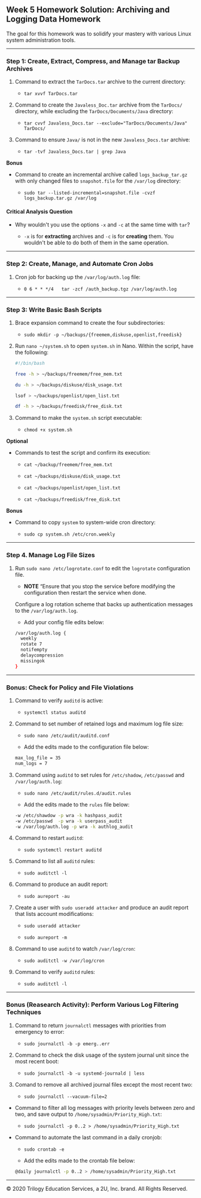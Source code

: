##  Week 5 Homework Solution: Archiving and Logging Data Homework

The goal for this homework was to solidify your mastery with various Linux system administration tools.

---

### Step 1: Create, Extract, Compress, and Manage tar Backup Archives

1. Command to extract the `TarDocs.tar` archive to the current directory:

    - `tar xvvf TarDocs.tar`

2. Command to create the `Javaless_Doc.tar` archive from the `TarDocs/` directory, while excluding the `TarDocs/Documents/Java` directory:

    - `tar cvvf Javaless_Docs.tar --exclude="TarDocs/Documents/Java" TarDocs/`

3. Command to ensure `Java/` is not in the new `Javaless_Docs.tar` archive:

    - `tar -tvf Javaless_Docs.tar | grep Java`

**Bonus** 
- Command to create an incremental archive called `logs_backup_tar.gz` with only changed files to `snapshot.file` for the `/var/log` directory:

    - `sudo tar --listed-incremental=snapshot.file -cvzf logs_backup.tar.gz /var/log`

#### Critical Analysis Question

- Why wouldn't you use the options `-x` and `-c` at the same time with `tar`?

    - `-x` is for **extracting** archives and `-c` is for **creating** them. You wouldn't be able to do both of them in the same operation.

---

### Step 2: Create, Manage, and Automate Cron Jobs

1. Cron job for backing up the `/var/log/auth.log` file:

    - `0 6 * * */4   tar -zcf /auth_backup.tgz /var/log/auth.log`

---

### Step 3: Write Basic Bash Scripts

1. Brace expansion command to create the four subdirectories:

    - `sudo mkdir -p ~/backups/{freemem,diskuse,openlist,freedisk}`

     

3.  Run `nano ~/system.sh` to open `system.sh` in Nano. Within the script, have the following:

    ```bash
    #!/bin/bash

    free -h > ~/backups/freemem/free_mem.txt

    du -h > ~/backups/diskuse/disk_usage.txt

    lsof > ~/backups/openlist/open_list.txt

    df -h > ~/backups/freedisk/free_disk.txt
    ```

3. Command to make the `system.sh` script executable:

    - `chmod +x system.sh`

**Optional**
- Commands to test the script and confirm its execution:


    - `cat ~/backup/freemem/free_mem.txt`

    - `cat ~/backups/diskuse/disk_usage.txt`

    - `cat ~/backups/openlist/open_list.txt`

    - `cat ~/backups/freedisk/free_disk.txt`

**Bonus**
- Command to copy `system` to system-wide cron directory:

    - `sudo cp system.sh /etc/cron.weekly`

---

### Step 4. Manage Log File Sizes

1. Run `sudo nano /etc/logrotate.conf` to edit the `logrotate` configuration file.

   - **NOTE** “Ensure that you stop the service before modifying the configuration then restart the service when done.

    Configure a log rotation scheme that backs up authentication messages to the `/var/log/auth.log`.

    - Add your config file edits below:

    ```bash
    /var/log/auth.log {
      weekly
      rotate 7
      notifempty
      delaycompression
      missingok
    }
    ```

---

### Bonus: Check for Policy and File Violations

1. Command to verify `auditd` is active:
 
    - `systemctl status auditd`

2. Command to set number of retained logs and maximum log file size:

    - `sudo nano /etc/audit/auditd.conf`

    - Add the edits made to the configuration file below:

    ```bash
    max_log_file = 35
    num_logs = 7
    ```

3. Command using `auditd` to set rules for `/etc/shadow`, `/etc/passwd` and `/var/log/auth.log`:

    - `sudo nano /etc/audit/rules.d/audit.rules`

    - Add the edits made to the `rules` file below:

    ```bash
    -w /etc/shawdow -p wra -k hashpass_audit
    -w /etc/passwd  -p wra -k userpass_audit
    -w /var/log/auth.log -p wra -k authlog_audit
    ```

4. Command to restart `auditd`:

    - `sudo systemctl restart auditd`

5. Command to list all `auditd` rules:

    - `sudo auditctl -l`

6. Command to produce an audit report:

    - `sudo aureport -au`

7. Create a user with `sudo useradd attacker` and produce an audit report that lists account modifications:

   - `sudo useradd attacker`

   - `sudo aureport -m`

8. Command to use `auditd` to watch `/var/log/cron`:

    - `sudo auditctl -w /var/log/cron`

9. Command to verify `auditd` rules:

    - `sudo auditctl -l`

---

### Bonus (Reasearch Activity): Perform Various Log Filtering Techniques

1. Command to return `journalctl` messages with priorities from emergency to error:

    - `sudo journalctl -b -p emerg..err`

2. Command to check the disk usage of the system journal unit since the most recent boot:

    - `sudo journalctl -b -u systemd-journald | less`

3. Comand to remove all archived journal files except the most recent two:

    - `sudo journalctl --vacuum-file=2`

- Command to filter all log messages with priority levels between zero and two, and save output to `/home/sysadmin/Priority_High.txt`:

    - `sudo journalctl -p 0..2 > /home/sysadmin/Priority_High.txt`

- Command to automate the last command in a daily cronjob:

    - `sudo crontab -e`

    - Add the edits made to the crontab file below:

    ```bash
    @daily journalctl -p 0..2 > /home/sysadmin/Priority_High.txt
    ```
---

© 2020 Trilogy Education Services, a 2U, Inc. brand. All Rights Reserved.
